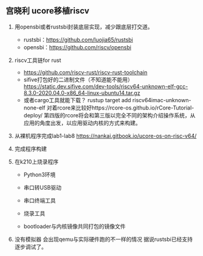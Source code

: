 ## 宫晓利 ucore移植riscv



1. 用opensbi或者rustsbi封装底层实现，减少跟底层打交道。

   - rustsbi：https://github.com/luojia65/rustsbi
   - opensbi：https://github.com/riscv/opensbi

2. riscv工具链for rust

   - https://github.com/riscv-rust/riscv-rust-toolchain
   - sifive打包好的二进制文件（不知道能不能用）
     https://static.dev.sifive.com/dev-tools/riscv64-unknown-elf-gcc-8.3.0-2020.04.0-x86_64-linux-ubuntu14.tar.gz
   - 或者cargo工具就能下载？
     rustup target add riscv64imac-unknown-none-elf
     对着rcore来比较好https://rcore-os.github.io/rCore-Tutorial-deploy/
     第四版的rcore将会和第三版以完全不同的架构介绍操作系统，从应用的角度出发，以应用驱动内核的方式来构建。

3. 从裸机程序完成lab1-lab8
   https://nankai.gitbook.io/ucore-os-on-risc-v64/

4. 完成程序构建

5. 在k210上烧录程序

   - Python3环境

   - 串口转USB驱动
   - 串口终端工具
   - 烧录工具
   - bootloader与内核镜像共同打包的镜像文件

6. 没有模拟器
   会出现qemu与实际硬件跑的不一样的情况
   据说rustsbi已经支持逐步调试了。
